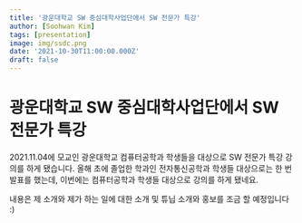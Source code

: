 ```yaml
---
title: '광운대학교 SW 중심대학사업단에서 SW 전문가 특강'
author: [Soohwan Kim]
tags: [presentation]
image: img/ssdc.png
date: '2021-10-30T11:00:00.000Z'
draft: false
---
```


# 광운대학교 SW 중심대학사업단에서 SW 전문가 특강
  
2021.11.04에 모교인 광운대학교 컴퓨터공학과 학생들을 대상으로 SW 전문가 특강 강의를 하게 됐습니다. 
올해 초에 졸업한 학과인 전자통신공학과 학생들 대상으로는 한 번 발표를 했는데, 이번에는 컴퓨터공학과 학생들 대상으로 강의를 하게 됐네요.  
  
내용은 제 소개와 제가 하는 일에 대한 소개 및 튜닙 소개와 홍보를 조금 할 예정입니다 :)
  